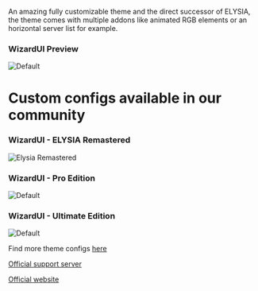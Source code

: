 An amazing fully customizable theme and the direct successor of ELYSIA, the theme comes with multiple addons like animated RGB elements or an horizontal server list for example.

### WizardUI Preview
![Default](https://nebulys.eu/images/WIZARDUI/1.jpg)

# Custom configs available in our community
### WizardUI - ELYSIA Remastered
![Elysia Remastered](https://nebulys.eu/images/WIZARDUI/2.jpg)
### WizardUI - Pro Edition
![Default](https://nebulys.eu/images/WIZARDUI/3.jpg)
### WizardUI - Ultimate Edition
![Default](https://nebulys.eu/images/WIZARDUI/4.jpg)

Find more theme configs [here](https://theme.nebulys.eu/)

[Official support server](https://discord.gg/SBuYeHh)

[Official website](https://nebulys.eu)

